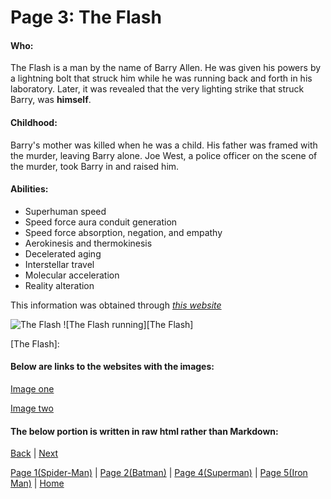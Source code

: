 # Page 3: The Flash

#### Who:
The Flash is a man by the name of Barry Allen.
He was given his powers by a lightning bolt that struck him while he was
running back and forth in his laboratory. Later, it was revealed that
the very lighting strike that struck Barry, was **himself**.

#### Childhood:
Barry's mother was killed when he was a child. His father was framed 
with the murder, leaving Barry alone. Joe West, a police officer on the 
scene of the murder, took Barry in and raised him.

#### Abilities:
* Superhuman speed
* Speed force aura conduit generation
* Speed force absorption, negation, and empathy
* Aerokinesis and thermokinesis
* Decelerated aging
* Interstellar travel
* Molecular acceleration
* Reality alteration

This information was obtained through [*this website*](https://en.wikipedia.org/wiki/Flash_(Barry_Allen))

![The Flash](https://www.dccomics.com/sites/default/files/Char_Gallery_Flash_758_6055049612af35.61135649.jpg)
![The Flash running][The Flash]

[The Flash]: 

#### Below are links to the websites with the images:
[Image one](https://www.dccomics.com/characters/the-flash)

[Image two](https://www.pinterest.com/pin/116601077823221897/)

#### The below portion is written in raw html rather than Markdown:




[Back](Mark2.md) | 
[Next](Mark4.md)

[Page 1(Spider-Man)](Mark1.md) | 
[Page 2(Batman)](Mark2.md) | 
[Page 4(Superman)](Mark4.md) | 
[Page 5(Iron Man)](Mark5.md) | 
[Home](README.md)
